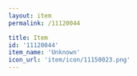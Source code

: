 ```yaml
---
layout: item
permalink: /11120044

title: Item
id: '11120044'
item_name: 'Unknown'
icon_url: 'item/icon/11150023.png'
---
```

